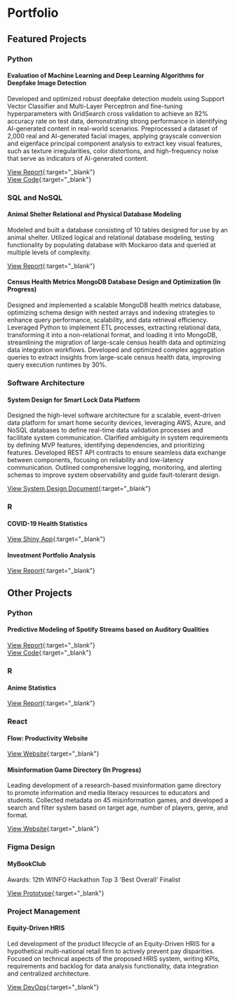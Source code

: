 # Portfolio

## Featured Projects

### Python

#### Evaluation of Machine Learning and Deep Learning Algorithms for Deepfake Image Detection

Developed and optimized robust deepfake detection models using Support Vector Classifier and Multi-Layer Perceptron and fine-tuning hyperparameters with GridSearch cross validation to achieve an 82% accuracy rate on test data, demonstrating strong performance in identifying AI-generated content in real-world scenarios. Preprocessed a dataset of 2,000 real and AI-generated facial images, applying grayscale conversion and eigenface principal component analysis to extract key visual features, such as texture irregularities, color distortions, and high-frequency noise that serve as indicators of AI-generated content.

[View Report](projects/deepfakes/DeepfakeDetectionFinalReport.pdf){:target="_blank"}  
[View Code](projects/deepfakes/DeepfakeDetectionCode.html){:target="_blank"}

### SQL and NoSQL

#### Animal Shelter Relational and Physical Database Modeling

Modeled and built a database consisting of 10 tables designed for use by an animal shelter. Utilized logical and relational database modeling, testing functionality by populating database with Mockaroo data and queried at multiple levels of complexity.

[View Report](projects/animalshelter/FurryFriendsReport.pdf){:target="_blank"} 

#### Census Health Metrics MongoDB Database Design and Optimization (In Progress)

Designed and implemented a scalable MongoDB health metrics database, optimizing schema design with nested arrays and indexing strategies to enhance query performance, scalability, and data retrieval efficiency. Leveraged Python to implement ETL processes, extracting relational data, transforming it into a non-relational format, and loading it into MongoDB, streamlining the migration of large-scale census health data and optimizing data integration workflows. Developed and optimized complex aggregation queries to extract insights from large-scale census health data, improving query execution runtimes by 30%.

### Software Architecture

#### System Design for Smart Lock Data Platform

Designed the high-level software architecture for a scalable, event-driven data platform for smart home security devices, leveraging AWS, Azure, and NoSQL databases to define real-time data validation processes and facilitate system communication. Clarified ambiguity in system requirements by defining MVP features, identifying dependencies, and prioritizing features. Developed REST API contracts to ensure seamless data exchange between components, focusing on reliability and low-latency communication. Outlined comprehensive logging, monitoring, and alerting schemas to improve system observability and guide fault-tolerant design.

[View System Design Document](projects/smartlock/SmartLockSystemDesign.pdf){:target="_blank"}

### R

#### COVID-19 Health Statistics

[View Shiny App](https://reneesingh.shinyapps.io/201_project/){:target="_blank"}

#### Investment Portfolio Analysis

[View Report](projects/investment/InvestmentFinalReport.pdf){:target="_blank"}



## Other Projects

### Python

#### Predictive Modeling of Spotify Streams based on Auditory Qualities 

[View Report](projects/spotify/SpotifyReport.pdf){:target="_blank"}  
[View Code](projects/spotify/SpotifyCode.pdf){:target="_blank"}

### R

#### Anime Statistics

[View Report](projects/animestats/AnimeFinalReport.html){:target="_blank"}

### React

#### Flow: Productivity Website

[View Website](https://productivity-d4bde.web.app){:target="_blank"}

#### Misinformation Game Directory (In Progress)

Leading development of a research-based misinformation game directory to promote information and media literacy resources to educators and students. Collected metadata on 45 misinformation games, and developed a search and filter system based on target age, number of players, genre, and format.

[View Website](https://opalsugar.github.io/misinfowb/){:target="_blank"}

### Figma Design

#### MyBookClub

Awards: 12th WINFO Hackathon Top 3 'Best Overall' Finalist

[View Prototype](https://www.figma.com/proto/LDN98uWUMUIRdaqkbLvtn6/Winfo-Hackathon?node-id=37-1470&starting-point-node-id=37%3A1470
){:target="_blank"}

### Project Management

#### Equity-Driven HRIS

Led development of the product lifecycle of an Equity-Driven HRIS for a hypothetical multi-national retail firm to actively prevent pay disparities. Focused on technical aspects of the proposed HRIS system, writing KPIs, requirements and backlog for data analysis functionality, data integration and centralized architecture.

[View DevOps](https://dev.azure.com/info380ba1/BA1%20Project/_wiki/wikis/BA1-Project.wiki/37/Executive-Summary){:target="_blank"}

